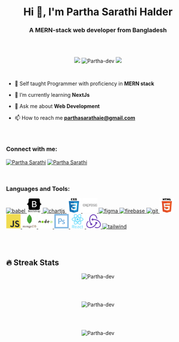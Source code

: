 <h1 align="center">Hi 👋, I'm Partha Sarathi Halder</h1>
<h3 align="center">A MERN-stack web developer from Bangladesh</h3>

<br><br>

<p align="center"> <img src="https://media.giphy.com/media/iY8CRBdQXODJSCERIr/giphy.gif" width="30px"> <img src="https://komarev.com/ghpvc/?username=showkatali-dev&label=Profile%20views&color=0e75b6&style=flat" alt="Partha-dev" /> <img src="https://media.giphy.com/media/iY8CRBdQXODJSCERIr/giphy.gif" width="30px"> </p>

<br>

- 🔭 Self taught Programmer with proficiency in **MERN stack**

- 🌱 I’m currently learning **NextJs**

- 💬 Ask me about **Web Development**

- 📫 How to reach me **parthasarathaie@gmail.com**

<br>

##

<h3 align="left">Connect with me:</h3>
<p align="left">
<a href="https://www.linkedin.com/in/partha-sarathi-halder-b48635267/" target="blank"><img align="center" src="https://raw.githubusercontent.com/rahuldkjain/github-profile-readme-generator/master/src/images/icons/Social/linked-in-alt.svg" alt="Partha Sarathi" height="30" width="40" /></a>
<a href="https://www.fb.com/parthasarathi.halder.39?mibextid=ZbWKwL" target="blank"><img align="center" src="https://raw.githubusercontent.com/rahuldkjain/github-profile-readme-generator/master/src/images/icons/Social/facebook.svg" alt="Partha Sarathi" height="30" width="40" /></a>
</p>

<br>

<h3 align="left">Languages and Tools:</h3>
<p align="left"> <a href="https://babeljs.io/" target="_blank" rel="noreferrer"> <img src="https://www.vectorlogo.zone/logos/babeljs/babeljs-icon.svg" alt="babel" width="40" height="40"/> </a> <a href="https://getbootstrap.com" target="_blank" rel="noreferrer"> <img src="https://raw.githubusercontent.com/devicons/devicon/master/icons/bootstrap/bootstrap-plain-wordmark.svg" alt="bootstrap" width="40" height="40"/> </a> <a href="https://www.chartjs.org" target="_blank" rel="noreferrer"> <img src="https://www.chartjs.org/media/logo-title.svg" alt="chartjs" width="40" height="40"/> </a> <a href="https://www.w3schools.com/css/" target="_blank" rel="noreferrer"> <img src="https://raw.githubusercontent.com/devicons/devicon/master/icons/css3/css3-original-wordmark.svg" alt="css3" width="40" height="40"/> </a> <a href="https://expressjs.com" target="_blank" rel="noreferrer"> <img src="https://raw.githubusercontent.com/devicons/devicon/master/icons/express/express-original-wordmark.svg" alt="express" width="40" height="40"/> </a> <a href="https://www.figma.com/" target="_blank" rel="noreferrer"> <img src="https://www.vectorlogo.zone/logos/figma/figma-icon.svg" alt="figma" width="40" height="40"/> </a> <a href="https://firebase.google.com/" target="_blank" rel="noreferrer"> <img src="https://www.vectorlogo.zone/logos/firebase/firebase-icon.svg" alt="firebase" width="40" height="40"/> </a> <a href="https://git-scm.com/" target="_blank" rel="noreferrer"> <img src="https://www.vectorlogo.zone/logos/git-scm/git-scm-icon.svg" alt="git" width="40" height="40"/> </a> <a href="https://www.w3.org/html/" target="_blank" rel="noreferrer"> <img src="https://raw.githubusercontent.com/devicons/devicon/master/icons/html5/html5-original-wordmark.svg" alt="html5" width="40" height="40"/> </a> <a href="https://developer.mozilla.org/en-US/docs/Web/JavaScript" target="_blank" rel="noreferrer"> <img src="https://raw.githubusercontent.com/devicons/devicon/master/icons/javascript/javascript-original.svg" alt="javascript" width="40" height="40"/> </a> <a href="https://www.mongodb.com/" target="_blank" rel="noreferrer"> <img src="https://raw.githubusercontent.com/devicons/devicon/master/icons/mongodb/mongodb-original-wordmark.svg" alt="mongodb" width="40" height="40"/> </a> <a href="https://nodejs.org" target="_blank" rel="noreferrer"> <img src="https://raw.githubusercontent.com/devicons/devicon/master/icons/nodejs/nodejs-original-wordmark.svg" alt="nodejs" width="40" height="40"/> </a> <a href="https://www.photoshop.com/en" target="_blank" rel="noreferrer"> <img src="https://raw.githubusercontent.com/devicons/devicon/master/icons/photoshop/photoshop-line.svg" alt="photoshop" width="40" height="40"/> </a> <a href="https://reactjs.org/" target="_blank" rel="noreferrer"> <img src="https://raw.githubusercontent.com/devicons/devicon/master/icons/react/react-original-wordmark.svg" alt="react" width="40" height="40"/> </a> <a href="https://redux.js.org" target="_blank" rel="noreferrer"> <img src="https://raw.githubusercontent.com/devicons/devicon/master/icons/redux/redux-original.svg" alt="redux" width="40" height="40"/> </a> <a href="https://tailwindcss.com/" target="_blank" rel="noreferrer"> <img src="https://www.vectorlogo.zone/logos/tailwindcss/tailwindcss-icon.svg" alt="tailwind" width="40" height="40"/> </a> </p>

<br><br>

## 🔥 Streak Stats

<p align="center"><img src="https://github-readme-streak-stats.herokuapp.com/?user=showkatali-dev&theme=dark&date_format=M%20j%5B%2C%20Y%5D&border=FF4500&ring=FF4500&currStreakNum=F1F1F1&sideNums=E2E0DE&currStreakLabel=FF4E01&sideLabels=FF5600&stroke=FF4500&fire=FE4906&dates=E5E5E5)](https://git.io/streak-stats" alt="Partha-dev" /></p>

<br>

##

<p align="center"><img src="https://github-readme-stats.vercel.app/api?username=showkatali-dev&theme=midnight-purple&show_icons=true&include_all_commits=true&count_private=true&hide=issues" alt="Partha-dev" /></p>
<br>

##

<p align="center"><img src="https://github-readme-stats.vercel.app/api/top-langs?username=showkatali-dev&theme=transparent&show_icons=true&include_all_commits=true&count_private=true&hide=issues" alt="Partha-dev" /></p>
